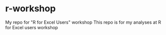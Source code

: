 # r-workshop
My repo for "R for Excel Users" workshop
This repo is for my analyses at R for Excel users workshop
